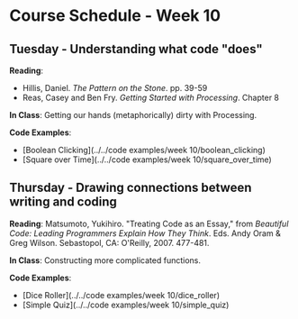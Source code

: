 # Course Schedule - Week 10

## Tuesday - Understanding what code "does"

__Reading__: 
* Hillis, Daniel. _The Pattern on the Stone_. pp. 39-59
* Reas, Casey and Ben Fry. _Getting Started with Processing_. Chapter 8

__In Class__: Getting our hands (metaphorically) dirty with Processing.

__Code Examples__: 
* [Boolean Clicking](../../code examples/week 10/boolean_clicking)
* [Square over Time](../../code examples/week 10/square_over_time)

## Thursday - Drawing connections between writing and coding

__Reading__: Matsumoto, Yukihiro. "Treating Code as an Essay," from _Beautiful Code: Leading Programmers Explain How They Think_. Eds. Andy Oram & Greg Wilson.  Sebastopol, CA: O'Reilly, 2007. 477-481.

__In Class__: Constructing more complicated functions.

__Code Examples__: 
* [Dice Roller](../../code examples/week 10/dice_roller)
* [Simple Quiz](../../code examples/week 10/simple_quiz)